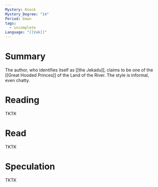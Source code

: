 ```yaml
---
Mystery: Knock
Mystery_Degree: "14"
Period: Dawn
tags:
  - incomplete
Language: "[[Vak]]"
---
```

# Summary
The author, who identifies itself as [[the Jekadu]], claims to be one of the [[Great Hooded Princes]] of the Land of the River. The style is informal, even chatty.
# Reading
TKTK
# Read
TKTK
# Speculation
TKTK